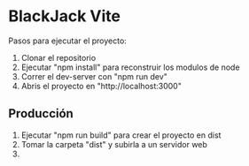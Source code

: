 # BlackJack Vite
Pasos para ejecutar el proyecto:

1. Clonar el repositorio
2. Ejecutar "npm install" para reconstruir los modulos de node
3. Correr el dev-server con "npm run dev"
4. Abris el proyecto en "http://localhost:3000"
   
## Producción

1. Ejecutar "npm run build" para crear el proyecto en dist
2. Tomar la carpeta "dist" y subirla a un servidor web
3. 